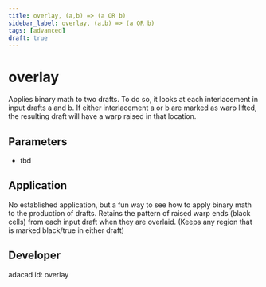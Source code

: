 ```yaml
---
title: overlay, (a,b) => (a OR b)
sidebar_label: overlay, (a,b) => (a OR b)
tags: [advanced]
draft: true
---
```

# overlay
Applies binary math to two drafts. To do so, it looks at each interlacement in input drafts a and b. If either interlacement a or b are marked as warp lifted, the resulting draft will have a warp raised in that location. 

<!--![file](./img/overlay.png)-->

## Parameters
- tbd

## Application
No established application, but a fun way to see how to apply binary math to the production of drafts. Retains the pattern of raised warp ends (black cells) from each input draft when they are overlaid. (Keeps any region that is marked black/true in either draft)
## Developer
adacad id: overlay
